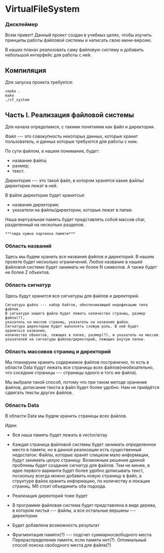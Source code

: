 # VirtualFileSystem
### Дисклеймер ###
Всем привет!
Данный проект создан в учебных целях, чтобы изучить принципы работы файловой системы и написать свою мини-версию.

В наших планах реализовать саму файловую систему и добавить небольшой интерфейс для работы с ней.

## Компиляция ##
Для запуска проекта требуется:
```
cmake .
make
./vf_system
```

## Часть I. Реализация файловой системы ##

Для начала определимся, с такими понятиями как файл и директория.

Файл --- это совокупность некоторых данных, которые хранит пользователь, и данных которые требуются для работы с ним.

По сути файлом, в нашем понимание, будет:
* название файла;
* размер;
* текст.

Директория --- это такой файл, в котором хранятся какие файлы/директории лежат в ней.

В файле директории будет хранитсья:
* название директории;
* указатели на файлы/директории, которые лежат в папке.

Наша виртуальная память будет представлять собой массив char, разделенный на несколько разделов.


```
***сюда нужна картинка памяти***
```
 

### Область названий ###
Здесь мы будем хранить все названия файлов и директорий. В нашем проекте будет несколько ограничений. Любое название в нашей файловой системе будет занимать не более N символов. А также будет не более Z объектов.

### Область сигнатур ###
Здесь будут хранится все сигнатуры для файлов и директорий.

```
Сигнатура файла --- набор байтов, обеспечивающий индефикацию типа файлов.    
В сигнатуре нашего файла будет лежать количество страниц, размер файла(?),
указатель на массив страниц, указатель на название файла.
Сигнатура директории будет выполнять схожую роль. В ней будет храниться название, 
количество объектов, лежащих в папке, размер(?), и указатель на массив указателей на сигнатуры файлов/директорий, лежащих внутри папки.
```

### Область массивов страниц и директорий ###
Мы планируем хранить содержимое файлов постранично, то есть в области Data будут лежать все страницы всех файлов(необязательно, что соседние страницы --- страницы одного и того же файла).

Мы выбрали такой способ, потому что при таком методе хранения файлов, дописание текста в файл будет более удобно. Нам не прийдётся сдвигать тексты других файлов.

### Область Data ###

В области Data мы будем хранить страницы всех файлов. 






Идеи:

* Вся наша память будет лежать в vector/array

* Каждая страница файловой системы будет занимать определенное место в памяти, но в данной реализации есть существенный недостаток: Файлы, которые хранят
слишком мало информации, будут занимать целую страницу. Возможным решение данной проблемы будет создание сигнатур для файлов. Тем не менее, в идее первого варианта будет более удобно дописывать текст, поскольку всегда можно добавить новую страницу в файл, а структуре файла хранить информацию, по количеству и локации страниц. Мб стоит объединить оба подхода.

* Реализация директорий тоже будет

* В программе файловая система будет представлена в виде дерева, в котором листья --- файлы, а все остальные вершины --- директории

* Будет добавлена возможность результат

* Фрагментация памяти(?) --- подсчет суммарносвободного места. Перераспределение памяти, если памяти нет(?). Оптимальный способ поиска свободного места для файла(?)

